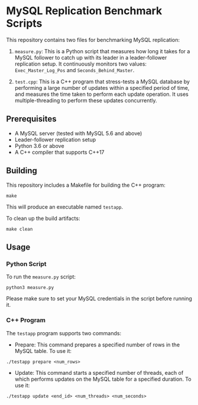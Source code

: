 # MySQL Replication Benchmark Scripts

This repository contains two files for benchmarking MySQL replication:

1.  `measure.py`: This is a Python script that measures how long it takes for a MySQL follower to 
catch up with its leader in a leader-follower replication setup. It continuously monitors two values: 
`Exec_Master_Log_Pos` and `Seconds_Behind_Master`.
    
2.  `test.cpp`: This is a C++ program that stress-tests a MySQL database by performing a large number 
of updates within a specified period of time, and measures the time taken to perform each update 
operation. It uses multiple-threading to perform these updates concurrently.
    

## Prerequisites

-   A MySQL server (tested with MySQL 5.6 and above)
-   Leader-follower replication setup
-   Python 3.6 or above
-   A C++ compiler that supports C++17

## Building

This repository includes a Makefile for building the C++ program:

`make` 

This will produce an executable named `testapp`.

To clean up the build artifacts:

`make clean` 

## Usage

### Python Script

To run the `measure.py` script:

`python3 measure.py` 

Please make sure to set your MySQL credentials in the script before running it.

### C++ Program

The `testapp` program supports two commands:

-   Prepare: This command prepares a specified number of rows in the MySQL table. To use it:

`./testapp prepare <num_rows>` 

-   Update: This command starts a specified number of threads, each of which performs updates on the 
MySQL table for a specified duration. To use it:

`./testapp update <end_id> <num_threads> <num_seconds>` 

